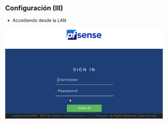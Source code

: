 ## Configuración (III)

- Accediendo desde la LAN

![Configuración 3](./media/resources/configuracion-2.png)
